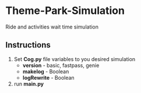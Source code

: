 # Theme-Park-Simulation
Ride and activities wait time simulation
## Instructions
1. Set **Cog.py** file variables to you desired simulation
   * **version** - basic, fastpass, genie
   * **makelog** - Boolean
   * **logRewrite** - Boolean
2. run **main.py**